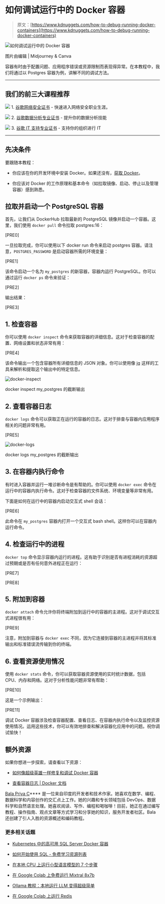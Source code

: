 # 如何调试运行中的 Docker 容器

> 原文：[https://www.kdnuggets.com/how-to-debug-running-docker-containers](https://www.kdnuggets.com/how-to-debug-running-docker-containers)

![如何调试运行中的 Docker 容器](../Images/90166179230c4d4f907116b80914e6fd.png)

图片由编辑 | Midjourney & Canva

容器有时由于配置问题、应用程序错误或资源限制而表现得异常。在本教程中，我们将通过以 Postgres 容器为例，讲解不同的调试方法。

* * *

## 我们的前三大课程推荐

![](../Images/0244c01ba9267c002ef39d4907e0b8fb.png) 1\. [谷歌网络安全证书](https://www.kdnuggets.com/google-cybersecurity) - 快速进入网络安全职业生涯。

![](../Images/e225c49c3c91745821c8c0368bf04711.png) 2\. [谷歌数据分析专业证书](https://www.kdnuggets.com/google-data-analytics) - 提升你的数据分析技能

![](../Images/0244c01ba9267c002ef39d4907e0b8fb.png) 3\. [谷歌 IT 支持专业证书](https://www.kdnuggets.com/google-itsupport) - 支持你的组织进行 IT

* * *

## 先决条件

要跟随本教程：

+   你应该在你的开发环境中安装 Docker。如果还没有，[获取 Docker](https://docs.docker.com/get-docker/)。

+   你应该对 Docker 的工作原理和基本命令（如拉取镜像、启动、停止以及管理容器）感到熟悉。

## 拉取并启动一个 PostgreSQL 容器

首先，让我们从 DockerHub 拉取最新的 PostgreSQL 镜像并启动一个容器。这里，我们使用 `docker pull` 命令拉取 postgres:16：

[PRE0]

一旦拉取完成，你可以使用以下 docker run 命令来启动 postgres 容器。请注意，`POSTGRES_PASSWORD` 是启动容器所需的环境变量：

[PRE1]

该命令启动一个名为 `my_postgres` 的新容器，容器内运行 PostgreSQL。你可以通过运行 `docker ps` 命令来验证：

[PRE2]

输出结果：

[PRE3]

## 1\. 检查容器

你可以使用 `docker inspect` 命令来获取容器的详细信息。这对于检查容器的配置、网络设置和状态非常有用：

[PRE4]

该命令输出一个包含容器所有详细信息的 JSON 对象。你可以使用像 [jq](https://jqlang.github.io/jq/) 这样的工具来解析和提取这个输出中的特定信息。

![docker-inspect](../Images/0c6609a7af6cc59f37ca7961ce4f3047.png)

docker inspect my_postgres 的截断输出

## 2\. 查看容器日志

`docker logs` 命令可以获取正在运行的容器的日志。这对于排查与容器内应用程序相关的问题非常有用。

[PRE5]

![docker-logs](../Images/5dbf5ed3e0b8d65903dc203449de77a4.png)

docker logs my_postgres 的截断输出

## 3\. 在容器内执行命令

有时进入容器并运行一堆诊断命令是有帮助的。你可以使用 `docker exec` 命令在运行中的容器内执行命令。这对于检查容器的文件系统、环境变量等非常有用。

下面是如何在运行中的容器内启动交互式 shell 会话：

[PRE6]

此命令在 `my_postgres` 容器内打开一个交互式 bash shell。这样你可以在容器内运行命令。

## 4\. 检查运行中的进程

`docker top` 命令显示容器内运行的进程。这有助于识别是否有进程消耗的资源超过预期或是否有任何意外进程正在运行：

[PRE7]

[PRE8]

## 5\. 附加到容器

`docker attach` 命令允许你将终端附加到运行中的容器的主进程。这对于调试交互式进程很有用：

[PRE9]

注意，附加到容器与 `docker exec` 不同，因为它连接到容器的主进程并将其标准输出和标准错误流传输到你的终端。

## 6\. 查看资源使用情况

使用 `docker stats` 命令，你可以获取容器资源使用的实时统计数据，包括 CPU、内存和网络。这对于分析性能问题非常有帮助：

[PRE10]

这是一个示例输出：

[PRE11]

调试 Docker 容器涉及检查容器配置、查看日志、在容器内执行命令以及监控资源使用情况。运用这些技术，你可以有效地排查和解决容器化应用中的问题。祝你调试愉快！

## 额外资源

如果你想进一步探索，请查看以下资源：

+   [如何像超级英雄一样修复和调试 Docker 容器](https://www.docker.com/blog/how-to-fix-and-debug-docker-containers-like-a-superhero/)

+   [查看容器日志 | Docker 文档](https://docs.docker.com/config/containers/logging/)

**[](https://twitter.com/balawc27)**[Bala Priya C](https://www.kdnuggets.com/wp-content/uploads/bala-priya-author-image-update-230821.jpg)**** 是一位来自印度的开发者和技术作家。她喜欢在数学、编程、数据科学和内容创作的交汇点上工作。她的兴趣和专长领域包括 DevOps、数据科学和自然语言处理。她喜欢阅读、写作、编程和喝咖啡！目前，她正在通过编写教程、操作指南、观点文章等方式学习和分享她的知识，服务开发者社区。Bala 还创建了引人入胜的资源概述和编码教程。

### 更多相关话题

+   [Kubernetes 中的高可用 SQL Server Docker 容器](https://www.kdnuggets.com/2022/04/high-availability-sql-server-docker-containers-kubernetes.html)

+   [如何开始使用 SQL - 免费学习资源列表](https://www.kdnuggets.com/2022/10/get-running-sql-list-free-learning-resources.html)

+   [在本地 CPU 上运行小型语言模型的 7 个步骤](https://www.kdnuggets.com/7-steps-to-running-a-small-language-model-on-a-local-cpu)

+   [在 Google Colab 上免费运行 Mixtral 8x7b](https://www.kdnuggets.com/running-mixtral-8x7b-on-google-colab-for-free)

+   [Ollama 教程：本地运行 LLM 变得超级简单](https://www.kdnuggets.com/ollama-tutorial-running-llms-locally-made-super-simple)

+   [在 Google Colab 上运行 Redis](https://www.kdnuggets.com/2022/01/running-redis-google-colab.html)
